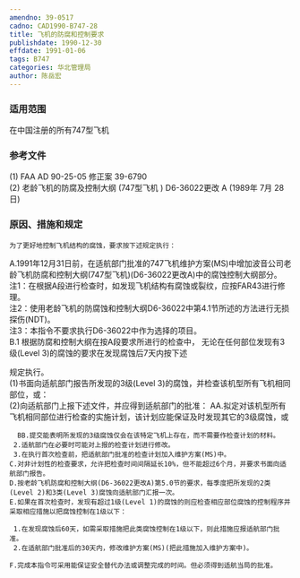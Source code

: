 ```yaml
---
amendno: 39-0517  
cadno: CAD1990-B747-28  
title: 飞机的防腐和控制要求  
publishdate: 1990-12-30  
effdate: 1991-01-06  
tags: B747  
categories: 华北管理局  
author: 陈岳宏  
---
```

  
### 适用范围  
在中国注册的所有747型飞机  
  
<!--more-->  
### 参考文件  
(1) FAA AD 90-25-05 修正案 39-6790  
(2) 老龄飞机的防腐及控制大纲 (747型飞机 ) D6-36022更改 A (1989年 7月 28日)  
  
### 原因、措施和规定  
    为了更好地控制飞机结构的腐蚀，要求按下述规定执行：  
A.1991年12月31日前，在适航部门批准的747飞机维护方案(MS)中增加波音公司老龄飞机防腐和控制大纲(747型飞机)(D6-36022更改A)中的腐蚀控制大纲部分。  
    注1：在根据A段进行检查时，如发现飞机结构有腐蚀或裂纹，应按FAR43进行修理。  
    注2：使用老龄飞机的防腐蚀和控制大纲D6-36022中第4.1节所述的方法进行无损探伤(NDT)。  
注3：本指令不要求执行D6-36022中作为选择的项目。  
    B.1 根据防腐和控制大纲在按A段要求所进行的检查中， 无论在任何部位发现有3级(Level 3)的腐蚀的要求在发现腐蚀后7天内按下述  
  
规定执行。  
     (1)书面向适航部门报告所发现的3级(Level 3)的腐蚀，并检查该机型所有飞机相同部位，或：  
     (2)向适航部门上报下述文件，并应得到适航部门的批准：       AA.拟定对该机型所有飞机相同部位进行检查的实施计划，该计划应能保证及时发现其它的3级腐蚀，或  
  
      BB.提交能表明所发现的3级腐蚀仅会在该特定飞机上存在，而不需要作检查计划的材料。  
     2.适航部门在必要时可能对上报的检查计划进行修改。  
     3.在执行首次检查前，把适航部门批准的检查计划加入维护方案(MS)中。  
    C.对非计划性的检查要求，允许把检查时间间隔延长10%，但不能超过6个月，并要求书面向适航部门报告。  
    D.按老龄飞机防腐和控制大纲(D6-36022更改A)第5.0节的要求，每季度把所发现的2类(Level 2)和3类(Level 3)腐蚀向适航部门汇报一次。  
    E.如果在首次检查时，发现有超过1级(Level 1)的腐蚀的则应检查相应部位腐蚀的控制程序并采取相应措施以把腐蚀控制在1级以下：  
  
     1.在发现腐蚀后60天，如需采取措施把此类腐蚀控制在1级以下，则此措施应报适航部门批准。  
     2.在适航部门批准后的30天内，修改维护方案(MS)(把此措施加入维护方案中)。  
  
    F.完成本指令可采用能保证安全替代办法或调整完成的时间。但必须得到适航当局的批准。  
